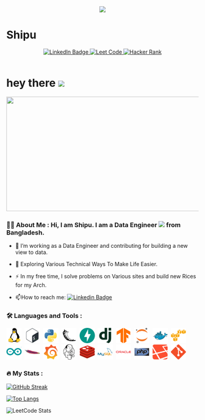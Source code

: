 
<div id="header" align="center">
  <img src="https://media.giphy.com/media/GRVM7bxdn7yEFWTN6i/giphy.gif" width="200"/>
</div>

<h1> Shipu </h1> 

<div id="badges" align="center">
  <a href="https://www.linkedin.com/in/shipankar-sarker-498528196/">
    <img src="https://img.shields.io/badge/LinkedIn-blue?style=for-the-badge&logo=linkedin&logoColor=white" alt="LinkedIn Badge"/>
  </a>
  <a href="https://leetcode.com/Shipu_/">
    <img src="https://img.shields.io/badge/leetcode-orange?style=for-the-badge&logo=leetcode&logoColor=white" alt="Leet Code"/>
  </a>
  <a href="https://www.hackerrank.com/shipupandit12345">
    <img src="https://img.shields.io/badge/hackerrank-success?style=for-the-badge&logo=hackerrank&logoColor=white" alt="Hacker Rank"/>
  </a>
  
</div>

<img src="https://komarev.com/ghpvc/?username=Shipu12345&style=flat-square&color=blue" alt=""/>  



<h1>
  hey there
  <img src="https://media.giphy.com/media/hvRJCLFzcasrR4ia7z/giphy.gif" width="30px"/>
</h1>


<div align="center">
  <img src="https://media.giphy.com/media/iIqmM5tTjmpOB9mpbn/giphy.gif" width="600" height="300"/>
</div>


### :technologist: About Me : Hi, I am Shipu. I am a Data Engineer <img src="https://media.giphy.com/media/4FQMuOKR6zQRO/giphy.gif" width="30"> from Bangladesh.
- :telescope: I’m working as a Data Engineer and contributing for building a new view to data.

- :seedling: Exploring Various Technical Ways To Make Life Easier.

- :zap: In my free time, I solve problems on Various sites and build new Rices for my Arch.

- :mailbox:How to reach me: [![Linkedin Badge](https://img.shields.io/badge/-LinkedIn-blue?style=flat&logo=Linkedin&logoColor=white)](https://www.linkedin.com/in/shipankar-sarker-498528196/)


### :hammer_and_wrench: Languages and Tools :

<div>
  
  <img src="https://github.com/devicons/devicon/blob/master/icons/linux/linux-original.svg" title="Linux" alt="Linux" width="40" height="40"/>&nbsp;
   <img src="https://github.com/devicons/devicon/blob/master/icons/bash/bash-original.svg" title="Bash" alt="Bash" width="40" height="40"/>&nbsp;
  <img src="https://github.com/devicons/devicon/blob/master/icons/python/python-original.svg" title="Python" alt="Python" width="40" height="40"/>&nbsp;
  <img src="https://github.com/devicons/devicon/blob/master/icons/flask/flask-original.svg" title="Flask UI" alt="Flask" width="40" height="40"/>&nbsp;
  <img src="https://github.com/devicons/devicon/blob/master/icons/fastapi/fastapi-original.svg" title="Fast API" alt="FastAPI" width="40" height="40"/>&nbsp;
  <img src="https://github.com/devicons/devicon/blob/master/icons/django/django-plain.svg" title="Django" alt="Django" width="40" height="40"/>&nbsp;
  <img src="https://github.com/devicons/devicon/blob/master/icons/tensorflow/tensorflow-original.svg" title="Tensorflow" alt="Tensorflow " width="40" height="40"/>&nbsp;
    <img src="https://github.com/devicons/devicon/blob/master/icons/jupyter/jupyter-original.svg" title="Jupyter" alt="Jupyter" width="40" height="40"/>&nbsp;
  <img src="https://github.com/devicons/devicon/blob/master/icons/docker/docker-original.svg"  title="Docker" alt="Docker" width="40" height="40"/>&nbsp;
  <img src="https://github.com/devicons/devicon/blob/master/icons/amazonwebservices/amazonwebservices-original.svg" title="AWS" alt="AWS" width="40" height="40"/>&nbsp;
  <img src="https://github.com/devicons/devicon/blob/master/icons/arduino/arduino-original.svg" title="Arduino" alt="Arduino" width="40" height="40"/>&nbsp;
  <img src="https://github.com/devicons/devicon/blob/master/icons/apache/apache-original.svg" title="Apache" alt="Apache" width="40" height="40"/>&nbsp;
  <img src="https://github.com/devicons/devicon/blob/master/icons/grafana/grafana-original.svg" title="Grafana" alt="Grafana" width="40" height="40"/>&nbsp;
  <img src="https://github.com/devicons/devicon/blob/master/icons/jenkins/jenkins-line.svg" title="Jenkins"  alt="Jenkins" width="40" height="40"/>&nbsp;
    <img src="https://github.com/devicons/devicon/blob/master/icons/redis/redis-original.svg" title="Redis"  alt="Redis" width="40" height="40"/>&nbsp;
  <img src="https://github.com/devicons/devicon/blob/master/icons/mysql/mysql-original-wordmark.svg" title="MySQL"  alt="MySQL" width="40" height="40"/>&nbsp;
  <img src="https://github.com/devicons/devicon/blob/master/icons/oracle/oracle-original.svg" title="Oracle"  alt="Oracle" width="40" height="40"/>&nbsp;
  <img src="https://github.com/devicons/devicon/blob/master/icons/php/php-original.svg" title="PHP"  alt="PHP" width="40" height="40"/>&nbsp;
  <img src="https://github.com/devicons/devicon/blob/master/icons/laravel/laravel-plain.svg" title="Laravel"  alt="Laravel" width="40" height="40"/>&nbsp;
  <img src="https://github.com/devicons/devicon/blob/master/icons/git/git-original.svg" title="Git" alt="Git" width="40" height="40"/>&nbsp;
</div>


### :fire: My Stats :
[![GitHub Streak](http://github-readme-streak-stats.herokuapp.com?user=Shipu12345&theme=dark&background=000000)](https://git.io/streak-stats)

[![Top Langs](https://github-readme-stats.vercel.app/api/top-langs/?username=Shipu12345&layout=compact&theme=vision-friendly-dark)](https://github.com/anuraghazra/github-readme-stats)


![LeetCode Stats](https://leetcard.jacoblin.cool/ipasha?theme=nord&font=Noto%20Sans&ext=activity)

